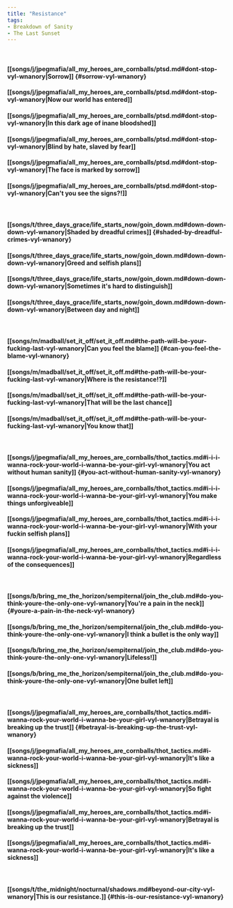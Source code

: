 ```yaml
---
title: "Resistance"
tags:
- Breakdown of Sanity
- The Last Sunset
---
```

&nbsp;
#### [[songs/j/jpegmafia/all_my_heroes_are_cornballs/ptsd.md#dont-stop-vyl-wnanory|Sorrow]] {#sorrow-vyl-wnanory}
#### [[songs/j/jpegmafia/all_my_heroes_are_cornballs/ptsd.md#dont-stop-vyl-wnanory|Now our world has entered]]
#### [[songs/j/jpegmafia/all_my_heroes_are_cornballs/ptsd.md#dont-stop-vyl-wnanory|In this dark age of inane bloodshed]]
#### [[songs/j/jpegmafia/all_my_heroes_are_cornballs/ptsd.md#dont-stop-vyl-wnanory|Blind by hate, slaved by fear]]
#### [[songs/j/jpegmafia/all_my_heroes_are_cornballs/ptsd.md#dont-stop-vyl-wnanory|The face is marked by sorrow]]
#### [[songs/j/jpegmafia/all_my_heroes_are_cornballs/ptsd.md#dont-stop-vyl-wnanory|Can't you see the signs?!]]
&nbsp;
#### [[songs/t/three_days_grace/life_starts_now/goin_down.md#down-down-down-vyl-wnanory|Shaded by dreadful crimes]] {#shaded-by-dreadful-crimes-vyl-wnanory}
#### [[songs/t/three_days_grace/life_starts_now/goin_down.md#down-down-down-vyl-wnanory|Greed and selfish plans]]
#### [[songs/t/three_days_grace/life_starts_now/goin_down.md#down-down-down-vyl-wnanory|Sometimes it's hard to distinguish]]
#### [[songs/t/three_days_grace/life_starts_now/goin_down.md#down-down-down-vyl-wnanory|Between day and night]]
&nbsp;
#### [[songs/m/madball/set_it_off/set_it_off.md#the-path-will-be-your-fucking-last-vyl-wnanory|Can you feel the blame]] {#can-you-feel-the-blame-vyl-wnanory}
#### [[songs/m/madball/set_it_off/set_it_off.md#the-path-will-be-your-fucking-last-vyl-wnanory|Where is the resistance!?]]
#### [[songs/m/madball/set_it_off/set_it_off.md#the-path-will-be-your-fucking-last-vyl-wnanory|That will be the last chance]]
#### [[songs/m/madball/set_it_off/set_it_off.md#the-path-will-be-your-fucking-last-vyl-wnanory|You know that]]
&nbsp;
#### [[songs/j/jpegmafia/all_my_heroes_are_cornballs/thot_tactics.md#i-i-i-wanna-rock-your-world-i-wanna-be-your-girl-vyl-wnanory|You act without human sanity]] {#you-act-without-human-sanity-vyl-wnanory}
#### [[songs/j/jpegmafia/all_my_heroes_are_cornballs/thot_tactics.md#i-i-i-wanna-rock-your-world-i-wanna-be-your-girl-vyl-wnanory|You make things unforgiveable]]
#### [[songs/j/jpegmafia/all_my_heroes_are_cornballs/thot_tactics.md#i-i-i-wanna-rock-your-world-i-wanna-be-your-girl-vyl-wnanory|With your fuckin selfish plans]]
#### [[songs/j/jpegmafia/all_my_heroes_are_cornballs/thot_tactics.md#i-i-i-wanna-rock-your-world-i-wanna-be-your-girl-vyl-wnanory|Regardless of the consequences]]
&nbsp;
#### [[songs/b/bring_me_the_horizon/sempiternal/join_the_club.md#do-you-think-youre-the-only-one-vyl-wnanory|You're a pain in the neck]] {#youre-a-pain-in-the-neck-vyl-wnanory}
#### [[songs/b/bring_me_the_horizon/sempiternal/join_the_club.md#do-you-think-youre-the-only-one-vyl-wnanory|I think a bullet is the only way]]
#### [[songs/b/bring_me_the_horizon/sempiternal/join_the_club.md#do-you-think-youre-the-only-one-vyl-wnanory|Lifeless!]]
#### [[songs/b/bring_me_the_horizon/sempiternal/join_the_club.md#do-you-think-youre-the-only-one-vyl-wnanory|One bullet left]]
&nbsp;
#### [[songs/j/jpegmafia/all_my_heroes_are_cornballs/thot_tactics.md#i-wanna-rock-your-world-i-wanna-be-your-girl-vyl-wnanory|Betrayal is breaking up the trust]] {#betrayal-is-breaking-up-the-trust-vyl-wnanory}
#### [[songs/j/jpegmafia/all_my_heroes_are_cornballs/thot_tactics.md#i-wanna-rock-your-world-i-wanna-be-your-girl-vyl-wnanory|It's like a sickness]]
#### [[songs/j/jpegmafia/all_my_heroes_are_cornballs/thot_tactics.md#i-wanna-rock-your-world-i-wanna-be-your-girl-vyl-wnanory|So fight against the violence]]
#### [[songs/j/jpegmafia/all_my_heroes_are_cornballs/thot_tactics.md#i-wanna-rock-your-world-i-wanna-be-your-girl-vyl-wnanory|Betrayal is breaking up the trust]]
#### [[songs/j/jpegmafia/all_my_heroes_are_cornballs/thot_tactics.md#i-wanna-rock-your-world-i-wanna-be-your-girl-vyl-wnanory|It's like a sickness]]
&nbsp;
#### [[songs/t/the_midnight/nocturnal/shadows.md#beyond-our-city-vyl-wnanory|This is our resistance.]] {#this-is-our-resistance-vyl-wnanory}
